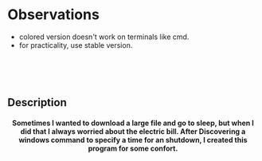 # Observations

+ colored version doesn't work on terminals like cmd.
+ for practicality, use stable version.


<br><br><br>


## Description

<div align="center">
<h4>
Sometimes I wanted to download a large file and go to sleep, but when I did that I always worried about the electric bill. After Discovering a windows command to specify a time for an shutdown, I created this program for some confort.
</h4>
</div>

